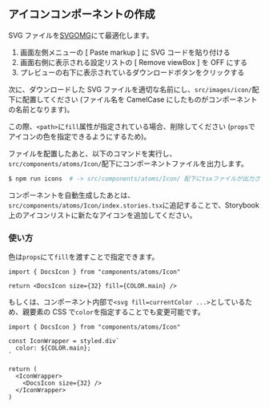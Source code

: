 ## アイコンコンポーネントの作成

SVG ファイルを[SVGOMG](https://jakearchibald.github.io/svgomg/)にて最適化します。

1. 画面左側メニューの [ Paste markup ] に SVG コードを貼り付ける
2. 画面右側に表示される設定リストの [ Remove viewBox ] を OFF にする
3. プレビューの右下に表示されているダウンロードボタンをクリックする

次に、ダウンロードした SVG ファイルを適切な名前にし、`src/images/icon/`配下に配置してください (ファイル名を CamelCase にしたものがコンポーネントの名前となります)。

この際、`<path>`に`fill`属性が指定されている場合、削除してください (`props`でアイコンの色を指定できるようにするため)。

ファイルを配置したあと、以下のコマンドを実行し、`src/components/atoms/Icon/`配下にコンポーネントファイルを出力します。

```sh
$ npm run icons  # -> src/components/atoms/Icon/ 配下にtsxファイルが出力される
```

コンポーネントを自動生成したあとは、`src/components/atoms/Icon/index.stories.tsx`に追記することで、Storybook 上のアイコンリストに新たなアイコンを追加してください。

### 使い方

色は`props`にて`fill`を渡すことで指定できます。

```tsx
import { DocsIcon } from "components/atoms/Icon"

return <DocsIcon size={32} fill={COLOR.main} />
```

もしくは、コンポーネント内部で`<svg fill=currentColor ...>`としているため、親要素の CSS で`color`を指定することでも変更可能です。

```tsx
import { DocsIcon } from "components/atoms/Icon"

const IconWrapper = styled.div`
  color: ${COLOR.main};
`

return (
  <IconWrapper>
    <DocsIcon size={32} />
  </IconWrapper>
)
```
